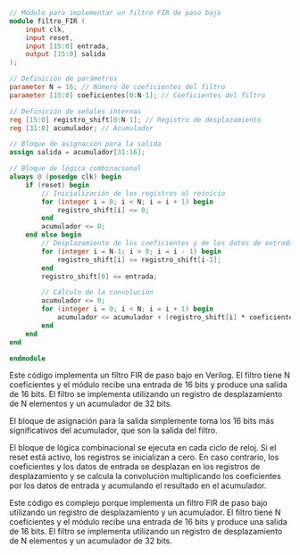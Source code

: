 ```verilog
// Módulo para implementar un filtro FIR de paso bajo
module filtro_FIR (
    input clk,
    input reset,
    input [15:0] entrada,
    output [15:0] salida
);

// Definición de parámetros
parameter N = 16; // Número de coeficientes del filtro
parameter [15:0] coeficientes[0:N-1]; // Coeficientes del filtro

// Definición de señales internas
reg [15:0] registro_shift[0:N-1]; // Registro de desplazamiento
reg [31:0] acumulador; // Acumulador

// Bloque de asignación para la salida
assign salida = acumulador[31:16];

// Bloque de lógica combinacional
always @ (posedge clk) begin
    if (reset) begin
        // Inicialización de los registros al reinicio
        for (integer i = 0; i < N; i = i + 1) begin
            registro_shift[i] <= 0;
        end
        acumulador <= 0;
    end else begin
        // Desplazamiento de los coeficientes y de los datos de entrada en los registros de desplazamiento
        for (integer i = N-1; i > 0; i = i - 1) begin
            registro_shift[i] <= registro_shift[i-1];
        end
        registro_shift[0] <= entrada;

        // Cálculo de la convolución
        acumulador <= 0;
        for (integer i = 0; i < N; i = i + 1) begin
            acumulador <= acumulador + (registro_shift[i] * coeficientes[i]);
        end
    end
end

endmodule
```

Este código implementa un filtro FIR de paso bajo en Verilog. El filtro tiene N coeficientes y el módulo recibe una entrada de 16 bits y produce una salida de 16 bits. El filtro se implementa utilizando un registro de desplazamiento de N elementos y un acumulador de 32 bits.

El bloque de asignación para la salida simplemente toma los 16 bits más significativos del acumulador, que son la salida del filtro.

El bloque de lógica combinacional se ejecuta en cada ciclo de reloj. Si el reset está activo, los registros se inicializan a cero. En caso contrario, los coeficientes y los datos de entrada se desplazan en los registros de desplazamiento y se calcula la convolución multiplicando los coeficientes por los datos de entrada y acumulando el resultado en el acumulador.

Este código es complejo porque implementa un filtro FIR de paso bajo utilizando un registro de desplazamiento y un acumulador. El filtro tiene N coeficientes y el módulo recibe una entrada de 16 bits y produce una salida de 16 bits. El filtro se implementa utilizando un registro de desplazamiento de N elementos y un acumulador de 32 bits.